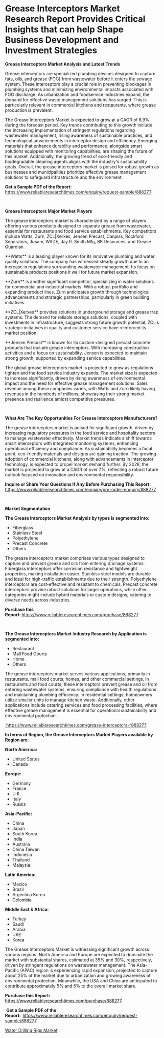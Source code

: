 <p><h1>Grease Interceptors Market Research Report Provides Critical Insights that can help Shape Business Development and Investment Strategies</h1></p><p><strong>Grease Interceptors Market Analysis and Latest Trends</strong></p>
<p><p>Grease interceptors are specialized plumbing devices designed to capture fats, oils, and grease (FOG) from wastewater before it enters the sewage system. These interceptors play a crucial role in preventing blockages in plumbing systems and minimizing environmental impacts associated with FOG discharge. As urbanization and foodservice industries expand, the demand for effective waste management solutions has surged. This is particularly relevant in commercial kitchens and restaurants, where grease production is prevalent.</p><p>The Grease Interceptors Market is expected to grow at a CAGR of 6.9% during the forecast period. Key trends contributing to this growth include the increasing implementation of stringent regulations regarding wastewater management, rising awareness of sustainable practices, and technological advancements in interceptor design and efficiency. Emerging materials that enhance durability and performance, alongside smart solutions equipped with monitoring capabilities, are shaping the future of this market. Additionally, the growing trend of eco-friendly and biodegradable cleaning agents aligns with the industry's sustainability goals. Overall, the grease interceptors market is poised for robust growth as businesses and municipalities prioritize effective grease management solutions to safeguard infrastructure and the environment.</p></p>
<p><strong>Get a Sample PDF of the Report:&nbsp;</strong> <a href="https://www.reliableresearchtimes.com/enquiry/request-sample/888277?utm_campaign=2105&utm_medium=2&utm_source=Github&utm_content=ia&utm_term=18022025&utm_id=grease-interceptors">https://www.reliableresearchtimes.com/enquiry/request-sample/888277</a></p>
<p>&nbsp;</p>
<p><strong>Grease Interceptors Major Market Players</strong></p>
<p><p>The grease interceptors market is characterized by a range of players offering various products designed to separate grease from wastewater, essential for restaurants and food service establishments. Key competitors include Watts, Zurn, ZCL|Xerxes, Jensen Precast, Canplas, Rockford Separators, Josam, WADE, Jay R. Smith Mfg, BK Resources, and Grease Guardian.</p><p>**Watts** is a leading player known for its innovative plumbing and water quality solutions. The company has witnessed steady growth due to an increase in regulations surrounding wastewater management. Its focus on sustainable products positions it well for future market expansion.</p><p>**Zurn** is another significant competitor, specializing in water solutions for commercial and industrial markets. With a robust portfolio and expanding product lines, Zurn anticipates growth through technological advancements and strategic partnerships, particularly in green building initiatives.</p><p>**ZCL|Xerxes** provides solutions in underground storage and grease trap systems. The demand for reliable storage solutions, coupled with investments in infrastructure, suggests strong future growth potential. ZCL's strategic initiatives in quality and customer service have reinforced its market position.</p><p>**Jensen Precast** is known for its custom-designed precast concrete products that include grease interceptors. With increasing construction activities and a focus on sustainability, Jensen is expected to maintain strong growth, supported by expanding service capabilities.</p><p>The global grease interceptors market is projected to grow as regulations tighten and the food service industry expands. The market size is expected to increase significantly, driven by rising awareness of environmental impact and the need for effective grease management solutions. Sales revenue among these companies varies, with Watts and Zurn likely having revenues in the hundreds of millions, showcasing their strong market presence and resilience amidst competitive pressures.</p></p>
<p>&nbsp;</p>
<p><strong>What Are The Key Opportunities For Grease Interceptors Manufacturers?</strong></p>
<p><p>The grease interceptors market is poised for significant growth, driven by increasing regulatory pressures in the food service and hospitality sectors to manage wastewater effectively. Market trends indicate a shift towards smart interceptors with integrated monitoring systems, enhancing operational efficiency and compliance. As sustainability becomes a focal point, eco-friendly materials and designs are gaining traction. The growing adoption of commercial kitchens, along with advancements in interceptor technology, is expected to propel market demand further. By 2028, the market is projected to grow at a CAGR of over 7%, reflecting a robust future outlook focused on innovation and environmental responsibility.</p></p>
<p><strong>Inquire or Share Your Questions If Any Before Purchasing This Report:</strong> <a href="https://www.reliableresearchtimes.com/enquiry/pre-order-enquiry/888277?utm_campaign=2105&utm_medium=2&utm_source=Github&utm_content=ia&utm_term=18022025&utm_id=grease-interceptors">https://www.reliableresearchtimes.com/enquiry/pre-order-enquiry/888277</a></p>
<p>&nbsp;</p>
<p><strong>Market Segmentation</strong></p>
<p><strong>The Grease Interceptors Market Analysis by types is segmented into:</strong></p>
<p><ul><li>Fiberglass</li><li>Stainless Steel</li><li>Polyethylene</li><li>Precast Concrete</li><li>Others</li></ul></p>
<p><p>The grease interceptors market comprises various types designed to capture and prevent grease and oils from entering drainage systems. Fiberglass interceptors offer corrosion resistance and lightweight properties, making installation easier. Stainless steel models are durable and ideal for high-traffic establishments due to their strength. Polyethylene interceptors are cost-effective and resistant to chemicals. Precast concrete interceptors provide robust solutions for larger operations, while other categories might include hybrid materials or custom designs, catering to diverse needs across industries.</p></p>
<p><strong>Purchase this Report:&nbsp;</strong><a href="https://www.reliableresearchtimes.com/purchase/888277?utm_campaign=2105&utm_medium=2&utm_source=Github&utm_content=ia&utm_term=18022025&utm_id=grease-interceptors">https://www.reliableresearchtimes.com/purchase/888277</a></p>
<p>&nbsp;</p>
<p><strong>The Grease Interceptors Market Industry Research by Application is segmented into:</strong></p>
<p><ul><li>Restaurant</li><li>Mall Food Courts</li><li>Home</li><li>Others</li></ul></p>
<p><p>The grease interceptors market serves various applications, primarily in restaurants, mall food courts, homes, and other commercial settings. In restaurants and food courts, these interceptors prevent grease and oil from entering wastewater systems, ensuring compliance with health regulations and maintaining plumbing efficiency. In residential settings, homeowners utilize smaller units to manage kitchen waste. Additionally, other applications include catering services and food processing facilities, where effective grease management is essential for operational sustainability and environmental protection.</p></p>
<p><a href="https://www.reliableresearchtimes.com/grease-interceptors-r888277?utm_campaign=2105&utm_medium=2&utm_source=Github&utm_content=ia&utm_term=18022025&utm_id=grease-interceptors">&nbsp;https://www.reliableresearchtimes.com/grease-interceptors-r888277</a></p>
<p><strong>In terms of Region, the Grease Interceptors Market Players available by Region are:</strong></p>
<p>
    <p> <strong> North America: </strong>
        <ul>
            <li>United States</li>
            <li>Canada</li>
        </ul>
        </p> 
    <p> <strong> Europe: </strong>
        <ul>
            <li>Germany</li>
            <li>France</li>
            <li>U.K.</li>
            <li>Italy</li>
            <li>Russia</li>
        </ul>
        </p> 
    <p> <strong> Asia-Pacific: </strong>
        <ul>
            <li>China</li>
            <li>Japan</li>
            <li>South Korea</li>
            <li>India</li>
            <li>Australia</li>
            <li>China Taiwan</li>
            <li>Indonesia</li>
            <li>Thailand</li>
            <li>Malaysia</li>
        </ul>
        </p> 
    <p> <strong> Latin America: </strong>
        <ul>
            <li>Mexico</li>
            <li>Brazil</li>
            <li>Argentina Korea</li>
            <li>Colombia</li>
        </ul>
        </p> 
    <p> <strong> Middle East & Africa: </strong>
        <ul>
            <li>Turkey</li>
            <li>Saudi</li>
            <li>Arabia</li>
            <li>UAE</li>
            <li>Korea</li>
        </ul>
    </p>
    </p>
<p><p>The Grease Interceptors Market is witnessing significant growth across various regions. North America and Europe are expected to dominate the market with substantial shares, estimated at 35% and 30%, respectively, driven by stringent regulations on wastewater management. The Asia-Pacific (APAC) region is experiencing rapid expansion, projected to capture about 25% of the market due to urbanization and growing awareness of environmental protection. Meanwhile, the USA and China are anticipated to contribute approximately 5% and 5% to the overall market share.</p></p>
<p><strong>Purchase this Report: </strong><a href="https://www.reliableresearchtimes.com/purchase/888277?utm_campaign=2105&utm_medium=2&utm_source=Github&utm_content=ia&utm_term=18022025&utm_id=grease-interceptors">https://www.reliableresearchtimes.com/purchase/888277</a></p>
<p>&nbsp;<strong>Get a Sample PDF of the Report:&nbsp;&nbsp;</strong><a href="https://www.reliableresearchtimes.com/enquiry/request-sample/888277?utm_campaign=2105&utm_medium=2&utm_source=Github&utm_content=ia&utm_term=18022025&utm_id=grease-interceptors">https://www.reliableresearchtimes.com/enquiry/request-sample/888277</a></p>
<p><strong></strong></p>
<p><p><a href="https://github.com/MariaWashington76/Market-Research-Report-List-1/blob/main/water-drilling-rigs-market.md?utm_campaign=2105&utm_medium=2&utm_source=Github&utm_content=ia&utm_term=18022025&utm_id=grease-interceptors">Water Drilling Rigs Market</a></p></p>